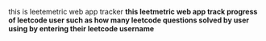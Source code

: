 this is leetemetric web app tracker 
<b>
this leetmetric web app track progress of leetcode user such as how many leetcode questions solved by user using by entering their leetcode username 
</b>
